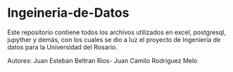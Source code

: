 # Ingeineria-de-Datos

Este repositorio contiene todos los archivos utilizados en excel, postgresql, jupyther y demás, con los cuales se dio a luz el proyecto de Ingeniería de datos para la
Universidad del Rosario.

Autores: Juan Esteban Beltran Rios- Juan Camilo Rodriguez Melo
